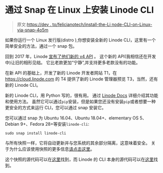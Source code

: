 # 通过 Snap 在 Linux 上安装 Linode CLI

> 原文:[https://dev . to/felicianotech/install-the-Li node-CLI-on-Linux-via-snap-4o5m](https://dev.to/felicianotech/install-the-linode-cli-on-linux-via-snap-4o5m)

如果你运行一个 Linux 发行版(distro ),你想安装全新的 Linode CLI，这里有一个简单安全的方法，通过一个 snap 包。

回到 2017 年，Linode [宣布了他们新的 v4 API](https://www.linode.com/community/questions/11221/linode-rest-api-v4-early-access) 。
这个新的 API(我相信还在开发中)让旧的相形见绌。
它比老款更加“宁静”,并支持更多老款没有的功能。

在新 API 的基础上，开发了新的 Linode 开发者网站 T1，在 https://cloud.linode.com 的 T4 提供了新的 Linode 管理器预览 T3，当然，还有新的 Linode CLI。

新的 Linode CLI，用 Python 写的，很有用。
通过 [Linode Docs](https://www.linode.com/docs/platform/api/using-the-linode-cli/) 详细介绍其功能和使用方法。
虽然它可以通过`pip`安装，但是如果您还没有安装`pip`或者想要一种更安全的方式来运行 CLI，您可以通过 snap 安装它。

您可以通过 snap 为 Ubuntu 16.04、Ubuntu 18.04+、elementary OS 5、Debian 9+、Fedora 28+等安装`linode-cli`:

```
sudo snap install linode-cli 
```

与所有快照一样，它将自动更新并与您系统的其余部分隔离，这意味着安全。
关于为什么应该使用快照的更多信息[请点击这里](https://www.fossmint.com/what-are-ubuntu-snaps-and-how-are-they-important/)。

这个快照的源代码可以在[这里](https://github.com/felicianotech/linode-cli-snap)找到，而 Linode 的 CLI 本身的源代码可以在[这里](https://github.com/linode/linode-cli)找到。